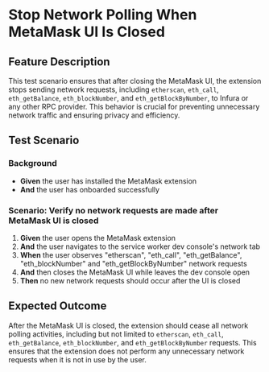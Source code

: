 # Stop Network Polling When MetaMask UI Is Closed

## Feature Description

This test scenario ensures that after closing the MetaMask UI, the extension stops sending network requests, including `etherscan`, `eth_call`, `eth_getBalance`, `eth_blockNumber`, and `eth_getBlockByNumber`, to Infura or any other RPC provider. This behavior is crucial for preventing unnecessary network traffic and ensuring privacy and efficiency.

## Test Scenario

### Background

- **Given** the user has installed the MetaMask extension
- **And** the user has onboarded successfully

### Scenario: Verify no network requests are made after MetaMask UI is closed

1. **Given** the user opens the MetaMask extension
2. **And** the user navigates to the service worker dev console's network tab
3. **When** the user observes "etherscan", "eth_call", "eth_getBalance", "eth_blockNumber" and "eth_getBlockByNumber" network requests
4. **And** then closes the MetaMask UI while leaves the dev console open
5. **Then** no new network requests should occur after the UI is closed

## Expected Outcome

After the MetaMask UI is closed, the extension should cease all network polling activities, including but not limited to `etherscan`, `eth_call`, `eth_getBalance`, `eth_blockNumber`, and `eth_getBlockByNumber` requests. This ensures that the extension does not perform any unnecessary network requests when it is not in use by the user.